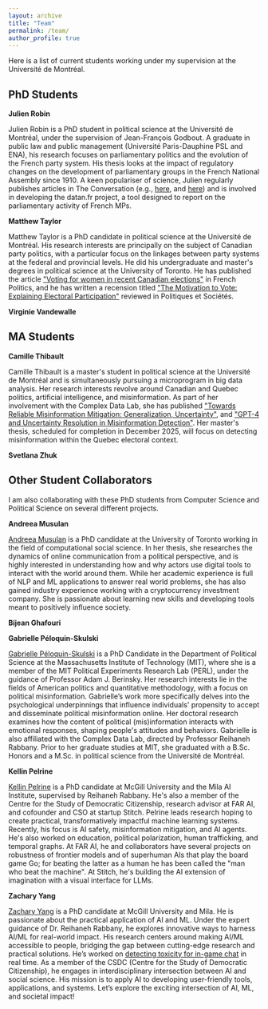 ```yaml
---
layout: archive
title: "Team"
permalink: /team/
author_profile: true
---
```

Here is a list of current students working under my supervision at the Université de Montréal. 
## PhD Students
**Julien Robin** 

Julien Robin is a PhD student in political science at the Université de Montréal, under the supervision of Jean-François Godbout. A graduate in public law and public management (Université Paris-Dauphine PSL and ENA), his research focuses on parliamentary politics and the evolution of the French party system. His thesis looks at the impact of regulatory changes on the development of parliamentary groups in the French National Assembly since 1910. A keen populariser of science, Julien regularly publishes articles in The Conversation (e.g., [here](https://theconversation.com/reforme-des-retraites-comment-les-parlementaires-tentent-de-rassembler-leurs-troupes-199262), and [here](https://theconversation.com/comment-le-travail-de-lassemblee-nationale-sest-invite-dans-le-quotidien-207071)) and is involved in developing the datan.fr project, a tool designed to report on the parliamentary activity of French MPs.

**Matthew Taylor** 

Matthew Taylor is a PhD candidate in political science at the Université de Montréal. His research interests are principally on the subject of Canadian party politics, with a particular focus on the linkages between party systems at the federal and provincial levels. He did his undergraduate and master's degrees in political science at the University of Toronto. He has published the article ["Voting for women in recent Canadian elections"](https://link.springer.com/article/10.1057/s41253-024-00236-5) in French Politics, and he has written a recension titled ["The Motivation to Vote: Explaining Electoral Participation"](https://www.erudit.org/fr/revues/ps/2022-v41-n1-ps06695/1085195ar/) reviewed in Politiques et Sociétés.

**Virginie Vandewalle** 

## MA Students
**Camille Thibault**

Camille Thibault is a master's student in political science at the Université de Montréal and is simultaneously pursuing a microprogram in big data analysis. Her research interests revolve around Canadian and Quebec politics, artificial intelligence, and misinformation. As part of her involvement with the Complex Data Lab, she has published ["Towards Reliable Misinformation Mitigation: Generalization, Uncertainty"](https://arxiv.org/abs/2305.14928), and ["GPT-4 and Uncertainty Resolution in Misinformation Detection"](https://arxiv.org/abs/2401.01197). Her master's thesis, scheduled for completion in December 2025, will focus on detecting misinformation within the Quebec electoral context.

**Svetlana Zhuk**

## Other Student Collaborators
I am also collaborating with these PhD students from Computer Science and Political Science on several different projects. 

**Andreea Musulan**

[Andreea Musulan](https://amusulan.github.io/) is a PhD candidate at the University of Toronto working in the field of computational social science. In her thesis, she researches the dynamics of online communication from a political perspective, and is highly interested in understanding how and why actors use digital tools to interact with the world around them. While her academic experience is full of NLP and ML applications to answer real world problems, she has also gained industry experience working with a cryptocurrency investment company. She is passionate about learning new skills and developing tools meant to positively influence society. 

**Bijean Ghafouri**

**Gabrielle Péloquin-Skulski**

[Gabrielle Péloquin-Skulski](https://scholar.google.com/citations?user=1EbUmSsAAAAJ&hl=en&oi=ao) is a PhD Candidate in the Department of Political Science at the Massachusetts Institute of Technology (MIT), where she is a member of the MIT Political Experiments Research Lab (PERL), under the guidance of Professor Adam J. Berinsky. Her research interests lie in the fields of American politics and quantitative methodology, with a focus on political misinformation. Gabrielle’s work more specifically delves into the psychological underpinnings that influence individuals' propensity to accept and disseminate political misinformation online. Her doctoral research examines how the content of political (mis)information interacts with emotional responses, shaping people's attitudes and behaviors. Gabrielle is also affiliated with the Complex Data Lab, directed by Professor Reihaneh Rabbany. Prior to her graduate studies at MIT, she graduated with a B.Sc. Honors and a M.Sc. in political science from the Université de Montréal.

**Kellin Pelrine**

[Kellin Pelrine](https://kellinpelrine.github.io/) is a PhD candidate at McGill University and the Mila AI Institute, supervised by Reihaneh Rabbany. He's also a member of the Centre for the Study of Democratic Citizenship, research advisor at FAR AI, and cofounder and CSO at startup Stitch. Pelrine leads research hoping to create practical, transformatively impactful machine learning systems. Recently, his focus is AI safety, misinformation mitigation, and AI agents. He's also worked on education, political polarization, human trafficking, and temporal graphs. At FAR AI, he and collaborators have several projects on robustness of frontier models and of superhuman AIs that play the board game Go; for beating the latter as a human he has been called the "man who beat the machine". At Stitch, he's building the AI extension of imagination with a visual interface for LLMs.

**Zachary Yang**

[Zachary Yang](https://www.linkedin.com/in/zachary-y-647209103/) is a PhD candidate at McGill University and Mila. He is passionate about the practical application of AI and ML. Under the expert guidance of Dr. Reihaneh Rabbany, he explores innovative ways to harness AI/ML for real-world impact. His research centers around making AI/ML accessible to people, bridging the gap between cutting-edge research and practical solutions. He’s worked on [detecting toxicity for in-game chat](https://aclanthology.org/2023.findings-emnlp.663/) in real time.  As a member of the CSDC (Centre for the Study of Democratic Citizenship), he engages in interdisciplinary intersection between AI and social science. His mission is to apply AI to developing user-friendly tools, applications, and systems. Let’s explore the exciting intersection of AI, ML, and societal impact! 









